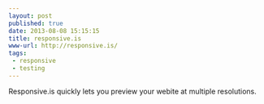 ```yaml
---
layout: post
published: true
date: 2013-08-08 15:15:15
title: responsive.is
www-url: http://responsive.is/
tags: 
 - responsive
 - testing
---
```


Responsive.is quickly lets you preview your webite at multiple resolutions.